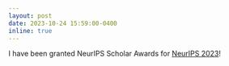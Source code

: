 ```yaml
---
layout: post
date: 2023-10-24 15:59:00-0400
inline: true
---
```


I have been granted NeurIPS Scholar Awards for [NeurIPS 2023](https://nips.cc/)!